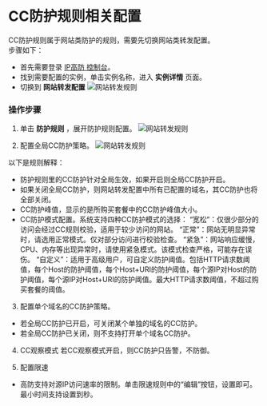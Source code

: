 # CC防护规则相关配置
CC防护规则属于网站类防护的规则，需要先切换网站类转发配置。</BR>
步骤如下：
- 首先需要登录 [IP高防 控制台](https://ip-anti-console.jdcloud.com/instancelist)。
- 找到需要配置的实例，单击实例名称，进入 **实例详情** 页面。
- 切换到 **网站转发配置** 
      ![网站转发规则](https://github.com/jdcloudcom/cn/blob/edit/image/Advanced%20Anti-DDoS/web-rule%2002.png)

### 操作步骤

1. 单击 **防护规则** ，展开防护规则配置。
![网站转发规则](https://github.com/jdcloudcom/cn/blob/edit/image/Advanced%20Anti-DDoS/web-rule%2004.png)

2. 配置全局CC防护策略。
![网站转发规则](https://github.com/jdcloudcom/cn/blob/edit/image/Advanced%20Anti-DDoS/CC%20rules%2001.png)

以下是规则解释：

  * 防护规则里的CC防护针对全局生效，如果开启则全局CC防护开启。
  * 如果关闭全局CC防护，则网站转发配置中所有已配置的域名，其CC防护也将全部关闭。
  * CC防护峰值，显示的是所购买套餐中的CC防护峰值大小。
  * CC防护模式配置。系统支持四种CC防护模式的选择：
           “宽松”：仅很少部分的访问会经过CC规则校验，适用于较少访问的网站。
           “正常”：网站无明显异常时，请选用正常模式。仅对部分访问进行校验检查。
           “紧急”：网站响应缓慢，CPU、内存等出现异常时，请使用紧急模式。该模式检查严格，可能存在误伤。
           “自定义”：适用于高级用户，可自定义防护阈值。包括HTTP请求数阈值，每个Host的防护阈值，每个Host+URI的防护阈值，每个源IP对Host的防护阈值，每个源IP对Host+URI的防护阈值。最大HTTP请求数阈值，不超过购买套餐的阈值。

3. 配置单个域名的CC防护策略。
  * 若全局CC防护已开启，可关闭某个单独的域名的CC防护。
  * 若全局CC防护已关闭，则不支持打开单个域名CC防护。

4. CC观察模式
若CC观察模式开启，则CC防护只告警，不防御。

5. 配置限速
  * 高防支持对源IP访问速率的限制。单击限速规则中的“编辑”按钮，设置即可。最小时间支持设置到秒。
 
